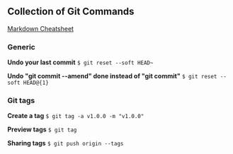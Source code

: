 ## Collection of Git Commands
[Markdown Cheatsheet](https://github.com/adam-p/markdown-here/wiki/Markdown-Cheatsheet)

### Generic
**Undo your last commit**
`$ git reset --soft HEAD~`

**Undo "git commit --amend" done instead of "git commit"**
`$ git reset --soft HEAD@{1}`

### Git tags
**Create a tag**
`$ git tag -a v1.0.0 -m "v1.0.0"`

**Preview tags**
`$ git tag`

**Sharing tags**
`$ git push origin --tags`